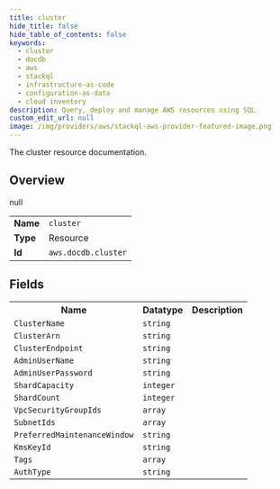 ```yaml
---
title: cluster
hide_title: false
hide_table_of_contents: false
keywords:
  - cluster
  - docdb
  - aws
  - stackql
  - infrastructure-as-code
  - configuration-as-data
  - cloud inventory
description: Query, deploy and manage AWS resources using SQL
custom_edit_url: null
image: /img/providers/aws/stackql-aws-provider-featured-image.png
---
```

The cluster resource documentation.

## Overview
<table><tbody>
<tr><td><b>Name</b></td><td><code>cluster</code></td></tr>
<tr><td><b>Type</b></td><td>Resource</td></tr>
null
<tr><td><b>Id</b></td><td><code>aws.docdb.cluster</code></td></tr>
</tbody></table>

## Fields
<table><tbody>
<tr><th>Name</th><th>Datatype</th><th>Description</th></tr>
<tr><td><code>ClusterName</code></td><td><code>string</code></td><td></td></tr><tr><td><code>ClusterArn</code></td><td><code>string</code></td><td></td></tr><tr><td><code>ClusterEndpoint</code></td><td><code>string</code></td><td></td></tr><tr><td><code>AdminUserName</code></td><td><code>string</code></td><td></td></tr><tr><td><code>AdminUserPassword</code></td><td><code>string</code></td><td></td></tr><tr><td><code>ShardCapacity</code></td><td><code>integer</code></td><td></td></tr><tr><td><code>ShardCount</code></td><td><code>integer</code></td><td></td></tr><tr><td><code>VpcSecurityGroupIds</code></td><td><code>array</code></td><td></td></tr><tr><td><code>SubnetIds</code></td><td><code>array</code></td><td></td></tr><tr><td><code>PreferredMaintenanceWindow</code></td><td><code>string</code></td><td></td></tr><tr><td><code>KmsKeyId</code></td><td><code>string</code></td><td></td></tr><tr><td><code>Tags</code></td><td><code>array</code></td><td></td></tr><tr><td><code>AuthType</code></td><td><code>string</code></td><td></td></tr>
</tbody></table>